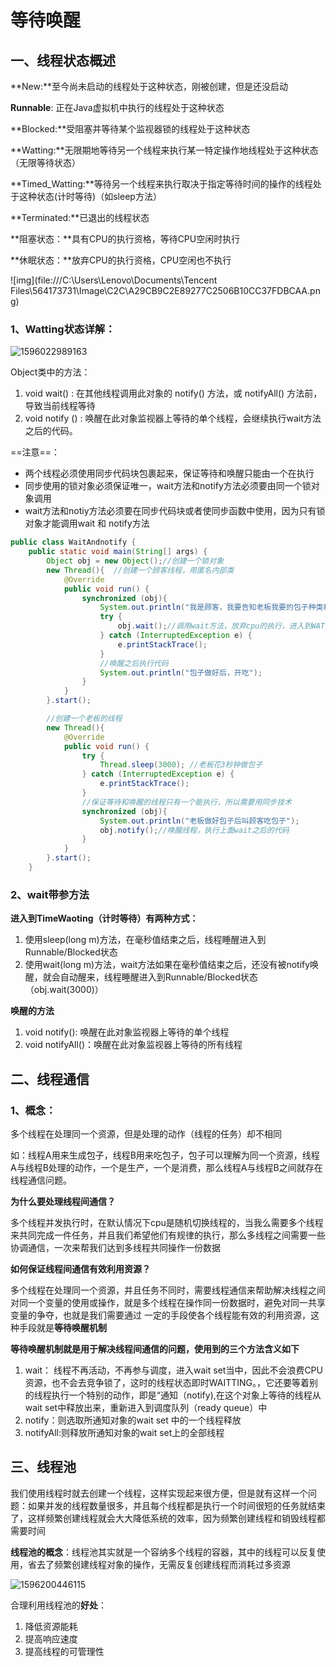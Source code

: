 # 等待唤醒

## 一、线程状态概述

**New:**至今尚未启动的线程处于这种状态，刚被创建，但是还没启动

**Runnable**: 正在Java虚拟机中执行的线程处于这种状态

**Blocked:**受阻塞并等待某个监视器锁的线程处于这种状态

**Watting:**无限期地等待另一个线程来执行某一特定操作地线程处于这种状态（无限等待状态）

**Timed_Watting:**等待另一个线程来执行取决于指定等待时间的操作的线程处于这种状态(计时等待)（如sleep方法）

**Terminated:**已退出的线程状态

**阻塞状态：**具有CPU的执行资格，等待CPU空闲时执行

**休眠状态：**放弃CPU的执行资格，CPU空闲也不执行

 ![img](file:///C:\Users\Lenovo\Documents\Tencent Files\564173731\Image\C2C\A29CB9C2E89277C2506B10CC37FDBCAA.png) 

### 1、Watting状态详解：

![1596022989163](C:\Users\Lenovo\AppData\Roaming\Typora\typora-user-images\1596022989163.png)

Object类中的方法：

1. void  wait()   :  在其他线程调用此对象的  notify() 方法，或 notifyAll() 方法前，导致当前线程等待
2. void  notify ()  :  唤醒在此对象监视器上等待的单个线程，会继续执行wait方法之后的代码。

==注意==：

+ 两个线程必须使用同步代码块包裹起来，保证等待和唤醒只能由一个在执行
+ 同步使用的锁对象必须保证唯一，wait方法和notify方法必须要由同一个锁对象调用
+ wait方法和notiy方法必须要在同步代码块或者使同步函数中使用，因为只有锁对象才能调用wait 和 notify方法

```java
public class WaitAndnotify {
    public static void main(String[] args) {
        Object obj = new Object();//创建一个锁对象
        new Thread(){  //创建一个顾客线程，用匿名内部类
            @Override
            public void run() {
                synchronized (obj){
                    System.out.println("我是顾客，我要告知老板我要的包子种类和数量" );
                    try {
                        obj.wait();//调用wait方法，放弃cpu的执行，进入到WATTING状态，wait方法有异常，使用try catch
                    } catch (InterruptedException e) {
                        e.printStackTrace();
                    }
                    //唤醒之后执行代码
                    System.out.println("包子做好后，开吃");
                }
            }
        }.start();

        //创建一个老板的线程
        new Thread(){
            @Override
            public void run() {
                try {
                    Thread.sleep(3000); //老板花3秒钟做包子
                } catch (InterruptedException e) {
                    e.printStackTrace();
                }
                //保证等待和唤醒的线程只有一个能执行，所以需要用同步技术
                synchronized (obj){
                    System.out.println("老板做好包子后叫顾客吃包子");
                    obj.notify();//唤醒线程，执行上面wait之后的代码
                }
            }
        }.start();
    }

```

### 2、wait带参方法

**进入到TimeWaoting（计时等待）有两种方式：**

1. 使用sleep(long m)方法，在毫秒值结束之后，线程睡醒进入到Runnable/Blocked状态
2. 使用wait(long m)方法，wait方法如果在毫秒值结束之后，还没有被notify唤醒，就会自动醒来，线程睡醒进入到Runnable/Blocked状态（obj.wait(3000)）

**唤醒的方法**

1.  void  notify():  唤醒在此对象监视器上等待的单个线程
2. void  notifyAll()：唤醒在此对象监视器上等待的所有线程

## 二、线程通信

### 1、概念：

多个线程在处理同一个资源，但是处理的动作（线程的任务）却不相同

如：线程A用来生成包子，线程B用来吃包子，包子可以理解为同一个资源，线程A与线程B处理的动作，一个是生产，一个是消费，那么线程A与线程B之间就存在线程通信问题。

**为什么要处理线程间通信？**

多个线程并发执行时，在默认情况下cpu是随机切换线程的，当我么需要多个线程来共同完成一件任务，并且我们希望他们有规律的执行，那么多线程之间需要一些协调通信，一次来帮我们达到多线程共同操作一份数据

**如何保证线程间通信有效利用资源？**

多个线程在处理同一个资源，并且任务不同时，需要线程通信来帮助解决线程之间对同一个变量的使用或操作，就是多个线程在操作同一份数据时，避免对同一共享变量的争夺，也就是我们需要通过 一定的手段使各个线程能有效的利用资源，这种手段就是**等待唤醒机制**

**等待唤醒机制就是用于解决线程间通信的问题，使用到的三个方法含义如下**

1. wait： 线程不再活动，不再参与调度，进入wait set当中，因此不会浪费CPU资源，也不会去竞争锁了，这时的线程状态即时WAITTING。，它还要等着别的线程执行一个特别的动作，即是“通知（notify),在这个对象上等待的线程从wait set中释放出来，重新进入到调度队列（ready queue）中
2. notify：则选取所通知对象的wait set 中的一个线程释放
3. notifyAll:则释放所通知对象的wait set上的全部线程

## 三、线程池

我们使用线程时就去创建一个线程，这样实现起来很方便，但是就有这样一个问题：如果并发的线程数量很多，并且每个线程都是执行一个时间很短的任务就结束了，这样频繁创建线程就会大大降低系统的效率，因为频繁创建线程和销毁线程都需要时间

**线程池的概念**：线程池其实就是一个容纳多个线程的容器，其中的线程可以反复使用，省去了频繁创建线程对象的操作，无需反复创建线程而消耗过多资源

![1596200446115](C:\Users\Lenovo\AppData\Roaming\Typora\typora-user-images\1596200446115.png)

合理利用线程池的**好处**：

1. 降低资源能耗
2. 提高响应速度
3. 提高线程的可管理性

